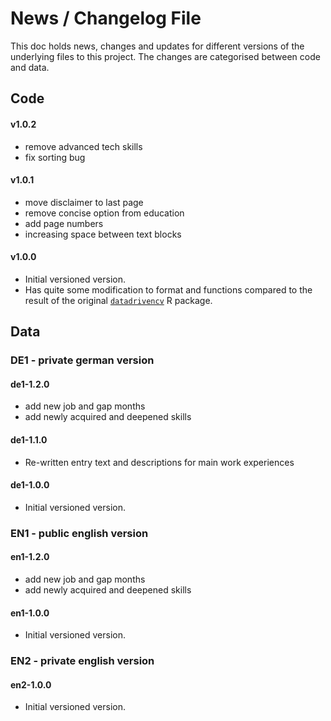 # News / Changelog File

This doc holds news, changes and updates for different versions of the underlying files to this project. The changes are categorised between code and data.

## Code

#### v1.0.2

- remove advanced tech skills
- fix sorting bug

#### v1.0.1

- move disclaimer to last page
- remove concise option from education
- add page numbers
- increasing space between text blocks

#### v1.0.0

- Initial versioned version.
- Has quite some modification to format and functions compared to the result of the original [`datadrivencv`](http://nickstrayer.me/datadrivencv/) R package.

## Data

### DE1 - private german version

#### de1-1.2.0

- add new job and gap months
- add newly acquired and deepened skills

#### de1-1.1.0

- Re-written entry text and descriptions for main work experiences

#### de1-1.0.0

- Initial versioned version.


### EN1 - public english version

#### en1-1.2.0

- add new job and gap months
- add newly acquired and deepened skills

#### en1-1.0.0

- Initial versioned version.


### EN2 - private english version

#### en2-1.0.0

- Initial versioned version.
